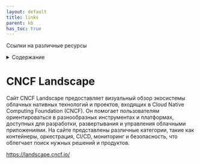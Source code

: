 ```yaml
---
layout: default
title: links
parent: kb
has_toc: true
---
```

Ссылки на различные ресурсы
<details close markdown="block">
  <summary>
    Содержание
  </summary>
  {: .text-delta }
1. TOC
{:toc}
</details>

# CNCF Landscape
Сайт CNCF Landscape предоставляет визуальный обзор экосистемы облачных нативных технологий и проектов, входящих в Cloud Native Computing Foundation (CNCF). Он помогает пользователям ориентироваться в разнообразных инструментах и платформах, доступных для разработки, развертывания и управления облачными приложениями. На сайте представлены различные категории, такие как контейнеры, оркестрация, CI/CD, мониторинг и безопасность, что облегчает поиск нужных решений и продуктов.

<https://landscape.cncf.io/>